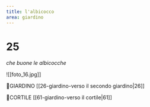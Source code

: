 ```yaml
---
title: l'albicocco
area: giardino
---
```

# 25
_che buone le albicocche_

![[foto_16.jpg]]

👣GIARDINO [[26-giardino-verso il secondo giardino|26]]

👣CORTILE [[61-giardino-verso il cortile|61]]

